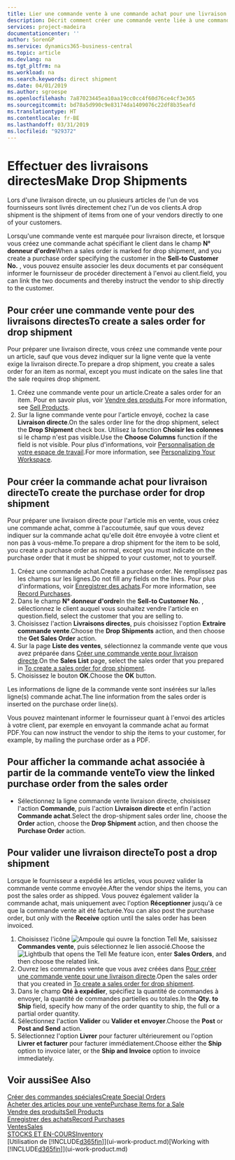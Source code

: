 ```yaml
---
title: Lier une commande vente à une commande achat pour une livraison directe | Microsoft Docs
description: Décrit comment créer une commande vente liée à une commande achat pour permettre la livraison directe du fournisseur au client.
services: project-madeira
documentationcenter: ''
author: SorenGP
ms.service: dynamics365-business-central
ms.topic: article
ms.devlang: na
ms.tgt_pltfrm: na
ms.workload: na
ms.search.keywords: direct shipment
ms.date: 04/01/2019
ms.author: sgroespe
ms.openlocfilehash: 7a87023445ea10aa19cc0cc4f60d76ce4cf3e365
ms.sourcegitcommit: bd78a5d990c9e83174da1409076c22df8b35eafd
ms.translationtype: HT
ms.contentlocale: fr-BE
ms.lasthandoff: 03/31/2019
ms.locfileid: "929372"
---
```

# <a name="make-drop-shipments"></a><span data-ttu-id="124db-103">Effectuer des livraisons directes</span><span class="sxs-lookup"><span data-stu-id="124db-103">Make Drop Shipments</span></span>
<span data-ttu-id="124db-104">Lors d'une livraison directe, un ou plusieurs articles de l'un de vos fournisseurs sont livrés directement chez l'un de vos clients.</span><span class="sxs-lookup"><span data-stu-id="124db-104">A drop shipment is the shipment of items from one of your vendors directly to one of your customers.</span></span>

<span data-ttu-id="124db-105">Lorsqu'une commande vente est marquée pour livraison directe, et lorsque vous créez une commande achat spécifiant le client dans le champ **N° donneur d'ordre**</span><span class="sxs-lookup"><span data-stu-id="124db-105">When a sales order is marked for drop shipment, and you create a purchase order specifying the customer in the **Sell-to Customer No.**</span></span> <span data-ttu-id="124db-106">, vous pouvez ensuite associer les deux documents et par conséquent informer le fournisseur de procéder directement à l'envoi au client.</span><span class="sxs-lookup"><span data-stu-id="124db-106">field, you can link the two documents and thereby instruct the vendor to ship directly to the customer.</span></span>

## <a name="to-create-a-sales-order-for-drop-shipment"></a><span data-ttu-id="124db-107">Pour créer une commande vente pour des livraisons directes</span><span class="sxs-lookup"><span data-stu-id="124db-107">To create a sales order for drop shipment</span></span>
<span data-ttu-id="124db-108">Pour préparer une livraison directe, vous créez une commande vente pour un article, sauf que vous devez indiquer sur la ligne vente que la vente exige la livraison directe.</span><span class="sxs-lookup"><span data-stu-id="124db-108">To prepare a drop shipment, you create a sales order for an item as normal, except you must indicate on the sales line that the sale requires drop shipment.</span></span>

1. <span data-ttu-id="124db-109">Créez une commande vente pour un article.</span><span class="sxs-lookup"><span data-stu-id="124db-109">Create a sales order for an item.</span></span> <span data-ttu-id="124db-110">Pour en savoir plus, voir [Vendre des produits](sales-how-sell-products.md).</span><span class="sxs-lookup"><span data-stu-id="124db-110">For more information, see [Sell Products](sales-how-sell-products.md).</span></span>
2. <span data-ttu-id="124db-111">Sur la ligne commande vente pour l'article envoyé, cochez la case **Livraison directe**.</span><span class="sxs-lookup"><span data-stu-id="124db-111">On the sales order line for the drop shipment, select the **Drop Shipment** check box.</span></span> <span data-ttu-id="124db-112">Utilisez la fonction **Choisir les colonnes** si le champ n'est pas visible.</span><span class="sxs-lookup"><span data-stu-id="124db-112">Use the **Choose Columns** function if the field is not visible.</span></span> <span data-ttu-id="124db-113">Pour plus d'informations, voir [Personnalisation de votre espace de travail](ui-personalization-user.md).</span><span class="sxs-lookup"><span data-stu-id="124db-113">For more information, see [Personalizing Your Workspace](ui-personalization-user.md).</span></span>

## <a name="to-create-the-purchase-order-for-drop-shipment"></a><span data-ttu-id="124db-114">Pour créer la commande achat pour livraison directe</span><span class="sxs-lookup"><span data-stu-id="124db-114">To create the purchase order for drop shipment</span></span>
<span data-ttu-id="124db-115">Pour préparer une livraison directe pour l'article mis en vente, vous créez une commande achat, comme à l'accoutumée, sauf que vous devez indiquer sur la commande achat qu'elle doit être envoyée à votre client et non pas à vous-même.</span><span class="sxs-lookup"><span data-stu-id="124db-115">To prepare a drop shipment for the item to be sold, you create a purchase order as normal, except you must indicate on the purchase order that it must be shipped to your customer, not to yourself.</span></span>

1. <span data-ttu-id="124db-116">Créez une commande achat.</span><span class="sxs-lookup"><span data-stu-id="124db-116">Create a purchase order.</span></span> <span data-ttu-id="124db-117">Ne remplissez pas les champs sur les lignes.</span><span class="sxs-lookup"><span data-stu-id="124db-117">Do not fill any fields on the lines.</span></span> <span data-ttu-id="124db-118">Pour plus d'informations, voir [Enregistrer des achats](purchasing-how-record-purchases.md).</span><span class="sxs-lookup"><span data-stu-id="124db-118">For more information, see [Record Purchases](purchasing-how-record-purchases.md).</span></span>
2. <span data-ttu-id="124db-119">Dans le champ **N° donneur d'ordre**</span><span class="sxs-lookup"><span data-stu-id="124db-119">In the **Sell-to Customer No.**</span></span> <span data-ttu-id="124db-120">, sélectionnez le client auquel vous souhaitez vendre l'article en question.</span><span class="sxs-lookup"><span data-stu-id="124db-120">field, select the customer that you are selling to.</span></span>
3. <span data-ttu-id="124db-121">Choisissez l'action **Livraisons directes**, puis choisissez l'option **Extraire commande vente**.</span><span class="sxs-lookup"><span data-stu-id="124db-121">Choose the **Drop Shipments** action, and then choose the **Get Sales Order** action.</span></span>
4. <span data-ttu-id="124db-122">Sur la page **Liste des ventes**, sélectionnez la commande vente que vous avez préparée dans [Créer une commande vente pour livraison directe](sales-how-drop-shipment.md#to-create-a-sales-order-for-drop-shipment).</span><span class="sxs-lookup"><span data-stu-id="124db-122">On the **Sales List** page, select the sales order that you prepared in [To create a sales order for drop shipment](sales-how-drop-shipment.md#to-create-a-sales-order-for-drop-shipment).</span></span>
5. <span data-ttu-id="124db-123">Choisissez le bouton **OK**.</span><span class="sxs-lookup"><span data-stu-id="124db-123">Choose the **OK** button.</span></span>

<span data-ttu-id="124db-124">Les informations de ligne de la commande vente sont insérées sur la/les ligne(s) commande achat.</span><span class="sxs-lookup"><span data-stu-id="124db-124">The line information from the sales order is inserted on the purchase order line(s).</span></span>

<span data-ttu-id="124db-125">Vous pouvez maintenant informer le fournisseur quant à l'envoi des articles à votre client, par exemple en envoyant la commande achat au format PDF.</span><span class="sxs-lookup"><span data-stu-id="124db-125">You can now instruct the vendor to ship the items to your customer, for example, by mailing the purchase order as a PDF.</span></span>     

## <a name="to-view-the-linked-purchase-order-from-the-sales-order"></a><span data-ttu-id="124db-126">Pour afficher la commande achat associée à partir de la commande vente</span><span class="sxs-lookup"><span data-stu-id="124db-126">To view the linked purchase order from the sales order</span></span>
* <span data-ttu-id="124db-127">Sélectionnez la ligne commande vente livraison directe, choisissez l'action **Commande**, puis l'action **Livraison directe** et enfin l'action **Commande achat**.</span><span class="sxs-lookup"><span data-stu-id="124db-127">Select the drop-shipment sales order line, choose the **Order** action, choose the **Drop Shipment** action, and then choose the **Purchase Order** action.</span></span>

## <a name="to-post-a-drop-shipment"></a><span data-ttu-id="124db-128">Pour valider une livraison directe</span><span class="sxs-lookup"><span data-stu-id="124db-128">To post a drop shipment</span></span>
<span data-ttu-id="124db-129">Lorsque le fournisseur a expédié les articles, vous pouvez valider la commande vente comme envoyée.</span><span class="sxs-lookup"><span data-stu-id="124db-129">After the vendor ships the items, you can post the sales order as shipped.</span></span> <span data-ttu-id="124db-130">Vous pouvez également valider la commande achat, mais uniquement avec l'option **Réceptionner** jusqu'à ce que la commande vente ait été facturée.</span><span class="sxs-lookup"><span data-stu-id="124db-130">You can also post the purchase order, but only with the **Receive** option until the sales order has been invoiced.</span></span>

1. <span data-ttu-id="124db-131">Choisissez l'icône ![Ampoule qui ouvre la fonction Tell Me](media/ui-search/search_small.png "Dites-moi ce que vous voulez faire"), saisissez **Commandes vente**, puis sélectionnez le lien associé.</span><span class="sxs-lookup"><span data-stu-id="124db-131">Choose the ![Lightbulb that opens the Tell Me feature](media/ui-search/search_small.png "Tell me what you want to do") icon, enter **Sales Orders**, and then choose the related link.</span></span>
2. <span data-ttu-id="124db-132">Ouvrez les commandes vente que vous avez créées dans [Pour créer une commande vente pour une livraison directe]().</span><span class="sxs-lookup"><span data-stu-id="124db-132">Open the sales order that you created in [To create a sales order for drop shipment]().</span></span>
3. <span data-ttu-id="124db-133">Dans le champ **Qté à expédier**, spécifiez la quantité de commandes à envoyer, la quantité de commandes partielles ou totales.</span><span class="sxs-lookup"><span data-stu-id="124db-133">In the **Qty. to Ship** field, specify how many of the order quantity to ship, the full or a partial order quantity.</span></span>
4. <span data-ttu-id="124db-134">Sélectionnez l'action **Valider** ou **Valider et envoyer**.</span><span class="sxs-lookup"><span data-stu-id="124db-134">Choose the **Post** or **Post and Send** action.</span></span>
5. <span data-ttu-id="124db-135">Sélectionnez l'option **Livrer** pour facturer ultérieurement ou l'option **Livrer et facturer** pour facturer immédiatement.</span><span class="sxs-lookup"><span data-stu-id="124db-135">Choose either the **Ship** option to invoice later, or the **Ship and Invoice** option to invoice immediately.</span></span>

## <a name="see-also"></a><span data-ttu-id="124db-136">Voir aussi</span><span class="sxs-lookup"><span data-stu-id="124db-136">See Also</span></span>
[<span data-ttu-id="124db-137">Créer des commandes spéciales</span><span class="sxs-lookup"><span data-stu-id="124db-137">Create Special Orders</span></span>](sales-how-to-create-special-orders.md)  
[<span data-ttu-id="124db-138">Acheter des articles pour une vente</span><span class="sxs-lookup"><span data-stu-id="124db-138">Purchase Items for a Sale</span></span>](purchasing-how-purchase-products-sale.md)  
[<span data-ttu-id="124db-139">Vendre des produits</span><span class="sxs-lookup"><span data-stu-id="124db-139">Sell Products</span></span>](sales-how-sell-products.md)  
[<span data-ttu-id="124db-140">Enregistrer des achats</span><span class="sxs-lookup"><span data-stu-id="124db-140">Record Purchases</span></span>](purchasing-how-record-purchases.md)  
[<span data-ttu-id="124db-141">Ventes</span><span class="sxs-lookup"><span data-stu-id="124db-141">Sales</span></span>](sales-manage-sales.md)  
[<span data-ttu-id="124db-142">STOCKS ET EN-COURS</span><span class="sxs-lookup"><span data-stu-id="124db-142">Inventory</span></span>](inventory-manage-inventory.md)  
<span data-ttu-id="124db-143">[Utilisation de [!INCLUDE[d365fin](includes/d365fin_md.md)]](ui-work-product.md)</span><span class="sxs-lookup"><span data-stu-id="124db-143">[Working with [!INCLUDE[d365fin](includes/d365fin_md.md)]](ui-work-product.md)</span></span>
